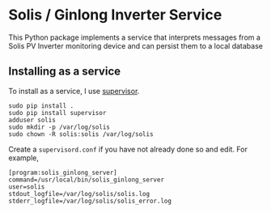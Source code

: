 # Solis / Ginlong Inverter Service

This Python package implements a service that interprets messages from a Solis PV Inverter
monitoring device and can persist them to a local database

## Installing as a service

To install as a service, I use [supervisor](http://supervisord.org/).

    sudo pip install .
    sudo pip install supervisor
    adduser solis
    sudo mkdir -p /var/log/solis
    sudo chown -R solis:solis /var/log/solis

Create a `supervisord.conf` if you have not already done so and edit. For example,

    [program:solis_ginlong_server]
    command=/usr/local/bin/solis_ginlong_server
    user=solis
    stdout_logfile=/var/log/solis/solis.log
    stderr_logfile=/var/log/solis/solis_error.log


